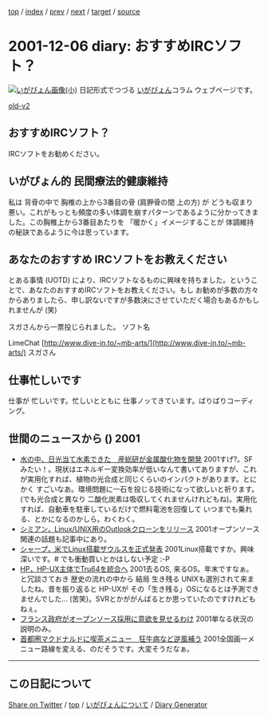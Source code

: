 [top](../index.html) 
 / [index](index.html) 
 / [prev](ig011204.html) 
 / [next](ig011207.html) 
 / [target](https://igapyon.github.io/diary/2001/ig011206.html) 
 / [source](https://github.com/igapyon/diary/blob/gh-pages/2001/ig011206.html.src.md) 

2001-12-06 diary: おすすめIRCソフト？
=====================================================================================================
[![いがぴょん画像(小)](https://igapyon.github.io/diary/images/iga200306s.jpg "いがぴょん")](https://igapyon.github.io/diary/memo/memoigapyon.html) 日記形式でつづる [いがぴょん](https://igapyon.github.io/diary/memo/memoigapyon.html)コラム ウェブページです。

[old-v2](ig011206-orig.html)

## おすすめIRCソフト？

IRCソフトをお勧めください。


## いがぴょん的 民間療法的健康維持

私は 背骨の中で 胸椎の上から3番目の骨 (肩胛骨の間 上の方) が どうも収まり悪い。これがもっとも頻度の多い体調を崩すパターンであるように分かってきました。この胸椎上から3番目あたりを 「暖かく」イメージすることが 体調維持の秘訣であるように今は思っています。

## あなたのおすすめ IRCソフトをお教えください

とある事情 (UOTD) により、IRCソフトなるものに興味を持ちました。ということで、あなたのおすすめIRCソフトをお教えください。もし お勧めが多数の方々からありましたら、申し訳ないですが多数決にさせていただく場合もあるかもしれませんが
(笑)

スガさんから一票投じられました。
ソフト名


LimeChat
      [http://www.dive-in.to/~mb-arts/](http://www.dive-in.to/~mb-arts/)
スガさん




## 仕事忙しいです

仕事が 忙しいです。忙しいとともに 仕事ノッてきています。ばりばりコーディング。

## 世間のニュースから () 2001

* [水の中、日光当て水素できた　産総研が金属酸化物を開発](http://www.asahi.com/national/update/1206/004.html)  2001すげ?。SFみたい！。現状はエネルギー変換効率が低いなんて書いてありますが、これが実用化すれば、植物の光合成と同じくらいのインパクトがあります。とにかく すごいなあ。環境問題に一石を投じる技術になって欲しいと祈ります。(でも光合成と異なり 二酸化炭素は吸収してくれませんけれどもね)。実用化すれば、自動車を駐車しているだけで燃料電池を回復して いつまでも乗れる、とかになるのかしら。わくわく。
* [シミアン，Linux/UNIX用のOutlookクローンをリリース](http://www.zdnet.co.jp/enterprise/0112/04/01120411.html)  2001オープンソース関連の話題も記事中にあり。
* [シャープ，米でLinux搭載ザウルスを正式発表](http://www.zdnet.co.jp/enterprise/0112/04/01120412.html)  2001Linux搭載ですか。興味深いです。# でも衝動買いとかはしない予定 :-P
* [HP，HP-UX主体でTru64を統合へ](http://www.zdnet.co.jp/news/0112/03/e_unix.html)  2001去るOS, 来るOS。年末ですなぁ。と冗談さておき 歴史の流れの中から 結局 生き残る UNIXも選別されて来ましたね。昔を振り返ると HP-UXが その「生き残る」OSになるとは予測できませんでした… (苦笑)。SVRとかががんばるとか思っていたのですけれどもねぇ。
* [フランス政府がオープンソース採用に意欲を見せるわけ](http://japan.internet.com/linuxtoday/20011204/5.html)  2001単なる状況の説明のみ。
* [首都圏マクドナルドに喫茶メニュー　狂牛病など逆風補う](http://www.asahi.com/business/update/1206/007.html)  2001全国画一メニュー路線を変える、のだそうです。大変そうだなぁ。


----------------------------------------------------------------------------------------------------

## この日記について

[Share on Twitter](https://twitter.com/intent/tweet?hashtags=igapyon%2Cdiary%2C%E3%81%84%E3%81%8C%E3%81%B4%E3%82%87%E3%82%93&text=%E3%81%8A%E3%81%99%E3%81%99%E3%82%81IRC%E3%82%BD%E3%83%95%E3%83%88%EF%BC%9F&url=https%3A%2F%2Figapyon.github.io%2Fdiary%2F2001%2Fig011206.html) / [top](../index.html) / [いがぴょんについて](https://igapyon.github.io/diary/memo/memoigapyon.html) / [Diary Generator](https://github.com/igapyon/igapyonv3)
